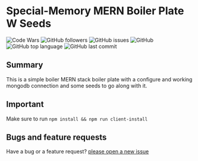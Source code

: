 
# Special-Memory MERN Boiler Plate W Seeds

![Code Wars](https://www.codewars.com/users/cl33per/badges/micro)
![GitHub followers](https://img.shields.io/github/followers/cl33per?style=social)
![GitHub issues](https://img.shields.io/github/issues/cl33per/special-memory)
![GitHub](https://img.shields.io/github/license/cl33per/special-memory)
![GitHub top language](https://img.shields.io/github/languages/top/cl33per/special-memory)
![GitHub last commit](https://img.shields.io/github/last-commit/cl33per/special-memory)

## Summary

This is a simple boiler MERN stack boiler plate with a configure and working mongodb connection and some seeds to go along with it. 

## Important

Make sure to run `npm install && npm run client-install`

## Bugs and feature requests

Have a bug or a feature request? [please open a new issue](https://github.com/cl33per/projectI/issues/new)